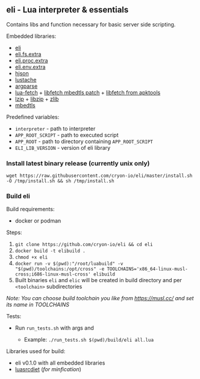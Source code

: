 ## eli - Lua interpreter & essentials 

Contains libs and function necessary for basic server side scripting.

Embedded libraries: 
- [eli](https://github.com/cryon-io/eli-lib)
- [eli.fs.extra](https://github.com/cryon-io/eli-fs-extra)
- [eli.proc.extra](https://github.com/cryon-io/eli-proc-extra)
- [eli.env.extra](https://github.com/cryon-io/eli-env-extra)
- [hjson ](https://github.com/cryi/hjson-lua)
- [lustache](https://github.com/Olivine-Labs/lustache)
- [argparse](https://github.com/mpeterv/argparse)
- [lua-fetch](https://github.com/cryi/lua-fetch) + [libfetch mbedtls patch](https://github.com/cryi/libfetch-mbedtls-patch) + [libfetch from apktools](https://github.com/alpinelinux/apk-tools)
- [lzip](https://github.com/brimworks/lua-zip) + [libzip](https://github.com/nih-at/libzip) + [zlib](https://github.com/madler/zlib)
- [mbedtls](https://github.com/ARMmbed/mbedtls)

Predefined variables:
- `interpreter` - path to interpreter
- `APP_ROOT_SCRIPT` - path to executed script 
- `APP_ROOT` - path to directory containing `APP_ROOT_SCRIPT`
- `ELI_LIB_VERSION` - version of eli library

### Install latest binary release (currently unix only)

`wget https://raw.githubusercontent.com/cryon-io/eli/master/install.sh -O /tmp/install.sh && sh /tmp/install.sh`

### Build eli

Build requirements:
- docker or podman

Steps:
1. `git clone https://github.com/cryon-io/eli && cd eli`
2. `docker build -t elibuild .`
3. `chmod +x eli`
4. `docker run -v $(pwd):"/root/luabuild" -v "$(pwd)/toolchains:/opt/cross" -e TOOLCHAINS='x86_64-linux-musl-cross;i686-linux-musl-cross' elibuild`
5. Built binaries `eli` and `elic` will be created in build directory and per `<toolchain>` subdirectories

*Note: You can choose build toolchain you like from https://musl.cc/ and set its name in TOOLCHAINS*

Tests:
- Run `run_tests.sh` with args <path to built binary> and <test suite>
    * Example: `./run_tests.sh $(pwd)/build/eli all.lua`

Libraries used for build: 

- eli v0.1.0 with all embedded libraries
- [luasrcdiet](https://github.com/jirutka/luasrcdiet) (*for minfication*)
